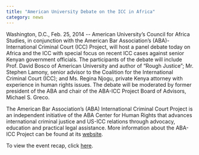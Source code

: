 ```yaml
---
title: "American University Debate on the ICC in Africa"
category: news
---
```

Washington, D.C., Feb. 25, 2014 -- American University’s Council for Africa Studies, in conjunction with the American Bar Association’s (ABA)-International Criminal Court (ICC) Project, will host a panel debate today on Africa and the ICC with special focus on recent ICC cases against senior Kenyan government officials. The participants of the debate will include Prof. David Bosco of American University and author of “Rough Justice”; Mr. Stephen Lamony, senior advisor to the Coalition for the International Criminal Court (ICC); and Ms. Regina Njogu, private Kenya attorney with experience in human rights issues. The debate will be moderated by former president of the ABA and chair of the ABA-ICC Project Board of Advisors, Michael S. Greco. 

The American Bar Association’s (ABA) International Criminal Court Project is an independent initiative of the ABA Center for Human Rights that advances international criminal justice and US-ICC relations through advocacy, education and practical legal assistance. More information about the ABA-ICC Project can be found at its [website](https://www.aba-icc.org/). 

To view the event recap, click [here](http://www.international-criminal-justice-today.org/event/2014/02/25/debate-the-international-criminal-court-in-africa/).
